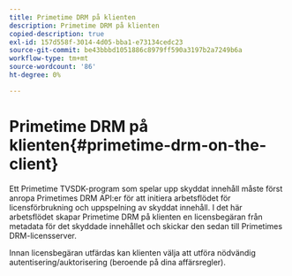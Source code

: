 ```yaml
---
title: Primetime DRM på klienten
description: Primetime DRM på klienten
copied-description: true
exl-id: 157d558f-3014-4d05-bba1-e73134cedc23
source-git-commit: be43bbbd1051886c8979ff590a3197b2a7249b6a
workflow-type: tm+mt
source-wordcount: '86'
ht-degree: 0%

---
```


# Primetime DRM på klienten{#primetime-drm-on-the-client}

Ett Primetime TVSDK-program som spelar upp skyddat innehåll måste först anropa Primetimes DRM API:er för att initiera arbetsflödet för licensförbrukning och uppspelning av skyddat innehåll. I det här arbetsflödet skapar Primetime DRM på klienten en licensbegäran från metadata för det skyddade innehållet och skickar den sedan till Primetimes DRM-licensserver.

Innan licensbegäran utfärdas kan klienten välja att utföra nödvändig autentisering/auktorisering (beroende på dina affärsregler).
